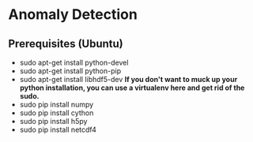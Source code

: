 # Anomaly Detection 
## Prerequisites (Ubuntu)
* sudo apt-get install python-devel
* sudo apt-get install python-pip
* sudo apt-get install libhdf5-dev
__If you don't want to muck up your python installation, you can use a virtualenv here and get rid of the sudo.__
* sudo pip install numpy
* sudo pip install cython
* sudo pip install h5py
* sudo pip install netcdf4
